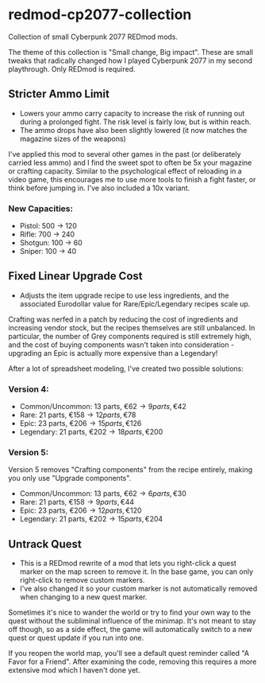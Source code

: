 # redmod-cp2077-collection
Collection of small Cyberpunk 2077 REDmod mods.

The theme of this collection is "Small change, Big impact". These are small tweaks that radically changed how I played Cyberpunk 2077 in my second playthrough.
Only REDmod is required.

## Stricter Ammo Limit
- Lowers your ammo carry capacity to increase the risk of running out during a prolonged fight. The risk level is fairly low, but is within reach.
- The ammo drops have also been slightly lowered (it now matches the magazine sizes of the weapons)

I've applied this mod to several other games in the past (or deliberately carried less ammo) and I find the sweet spot to often be 5x your magazine or crafting capacity. Similar to the psychological effect of reloading in a video game, this encourages me to use more tools to finish a fight faster, or think before jumping in.
I've also included a 10x variant.

### New Capacities:
- Pistol: 500 → 120
- Rifle: 700 → 240
- Shotgun: 100 → 60
- Sniper: 100 → 40

## Fixed Linear Upgrade Cost
- Adjusts the item upgrade recipe to use less ingredients, and the associated Eurodollar value for Rare/Epic/Legendary recipes scale up.

Crafting was nerfed in a patch by reducing the cost of ingredients and increasing vendor stock, but the recipes themselves are still unbalanced. In particular, the number of Grey components required is still extremely high, and the cost of buying components wasn't taken into consideration - upgrading an Epic is actually more expensive than a Legendary!

After a lot of spreadsheet modeling, I've created two possible solutions:

### Version 4:

- Common/Uncommon: 13 parts, €$62 → 9 parts, €$42
- Rare: 21 parts, €$158 → 12 parts, €$78
- Epic: 23 parts, €$206 → 15 parts, €$126
- Legendary: 21 parts, €$202 → 18 parts, €$200

### Version 5:
Version 5 removes "Crafting components" from the recipe entirely, making you only use "Upgrade components".

- Common/Uncommon: 13 parts, €$62 → 6 parts, €$30
- Rare: 21 parts, €$158 → 9 parts, €$44
- Epic: 23 parts, €$206 → 12 parts, €$120
- Legendary: 21 parts, €$202 → 15 parts, €$204

## Untrack Quest
- This is a REDmod rewrite of a mod that lets you right-click a quest marker on the map screen to remove it. In the base game, you can only right-click to remove custom markers.
- I've also changed it so your custom marker is not automatically removed when changing to a new quest marker.

Sometimes it's nice to wander the world or try to find your own way to the quest without the subliminal influence of the minimap. It's not meant to stay off though, so as a side effect, the game will automatically switch to a new quest or quest update if you run into one.

If you reopen the world map, you'll see a default quest reminder called "A Favor for a Friend". After examining the code, removing this requires a more extensive mod which I haven't done yet.
